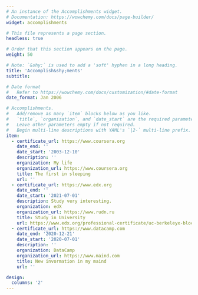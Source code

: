 ```yaml
---
# An instance of the Accomplishments widget.
# Documentation: https://wowchemy.com/docs/page-builder/
widget: accomplishments

# This file represents a page section.
headless: true

# Order that this section appears on the page.
weight: 50

# Note: `&shy;` is used to add a 'soft' hyphen in a long heading.
title: 'Accomplish&shy;ments'
subtitle:

# Date format
#   Refer to https://wowchemy.com/docs/customization/#date-format
date_format: Jan 2006

# Accomplishments.
#   Add/remove as many `item` blocks below as you like.
#   `title`, `organization`, and `date_start` are the required parameters.
#   Leave other parameters empty if not required.
#   Begin multi-line descriptions with YAML's `|2-` multi-line prefix.
item:
  - certificate_url: https://www.coursera.org
    date_end: ''
    date_start: '2003-12-10'
    description: ''
    organization: My life
    organization_url: https://www.coursera.org
    title: The first in sleeping
    url: ''
  - certificate_url: https://www.edx.org
    date_end: ''
    date_start: '2021-07-01'
    description: Study very interesting.
    organization: edX
    organization_url: https://www.rudn.ru
    title: Study in University
    url: https://www.edx.org/professional-certificate/uc-berkeleyx-blockchain-fundamentals
  - certificate_url: https://www.datacamp.com
    date_end: '2020-12-21'
    date_start: '2020-07-01'
    description: ''
    organization: DataCamp
    organization_url: https://www.maind.com
    title: New invormation in my maind
    url: ''

design:
  columns: '2'
---
```


